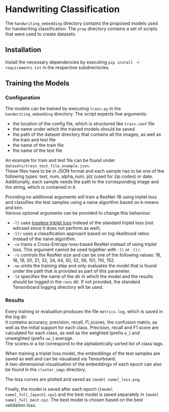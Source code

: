 # Handwriting Classification

The `handwriting_embedding` directory contains the proposed models used for handwriting classification.
The `prep` directory contains a set of scripts that were used to create datasets.

## Installation

Install the necessary dependencies by executing `pip install -r requirements.txt` in the respective subdirectories.

## Training the Models

### Configuration

The models can be trained by executing `train.py` in the `handwriting_embedding` directory.
The script expects five arguments:

- the location of the config file, which is structured like `train.conf` file
- the name under which the trained models should be saved
- the path of the dataset directory that contains all the images, as well as the train and test file
- the name of the train file
- the name of the test file

An example for train and test file can be found under `datasets/train_test_file_example.json`.   
These files have to be in JSON format and each sample has to be one of the following types: text, num, alpha_num, plz (used for zip codes) or date.
Additionally, each sample needs the path to the corresponding image and the string, which is contained in it.

Providing no additional arguments will train a ResNet-18 using triplet loss and classifies the test samples using a naive algorithm based on k-means and knn.  
Various optional arguments can be provided to change this behaviour.

- `-ll` uses [lossless triplet loss](https://towardsdatascience.com/lossless-triplet-loss-7e932f990b24) instead of the standard triplet loss (not adivsed since it does not perform as well).
- `-llr` uses a classification approach based on log-likelihood ratios instead of the naive algorithm.
- `-ce` trains a Cross-Entropy-loss-based ResNet instead of using triplet loss.
This argument cannot be used together with `-ll` or `-llr`.
- `-rs` controls the ResNet size and can be one of the following values: 16, 18, 19, 20, 21, 32, 34, 44, 50, 52, 56, 101, 110, 152.
- `-eo` omits the training step and only evaluates the model that is found under the path that is provided as part of this parameter.
- `-ld` specifies the name of the dir in which the model and the results should be logged in the `runs` dir.
If not provided, the standard Tensorboard logging directory will be used.

### Results

Every training or evaluation produces the file `metrics.log`, which is saved in the log dir.  
It contains accuracy, precision, recall, f1_scores, the confusion matrix, as well as the initial support for each class.
Precision, recall and F1 score are calculated for each class, as well as the weighted (prefix `w_`) and unweighted (prefix `uw_`) average.  
The scores in a list correspond to the alphabetically sorted list of class tags.

When training a triplet loss model, the embeddings of the test samples are saved as well and can be visualised via Tensorboard.  
A two-dimensional visualisation of the embeddings of each epoch can also be found in the `cluster_imgs` directory.

The loss curves are plotted and saved as `[model name]_loss.png`.

Finally, the model is saved after each epoch (`[model name]_full_[epoch].npz`) and the best model is saved separately in `[model name]_full_best.npz`.
The best model is chosen based on the best validation loss.
